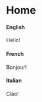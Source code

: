 # Home

<!-- tabs:start -->

#### **English**

Hello!

#### **French**

Bonjour!

#### **Italian**

Ciao!

<!-- tabs:end -->
